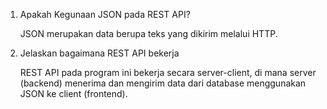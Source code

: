 1. Apakah Kegunaan JSON pada REST API?

    JSON merupakan data berupa teks yang dikirim melalui HTTP.
2. Jelaskan bagaimana REST API bekerja

    REST API pada program ini bekerja secara server-client, di mana server
   (backend) menerima dan mengirim data dari database menggunakan JSON ke client (frontend).   